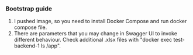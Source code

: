 ### Bootstrap guide
  1. I pushed image, so you need to install Docker Compose and run docker compose file.
  2. There are parameters that you may change in Swagger UI to invoke different behaviour. Check additional .xlsx files with "docker exec test-backend-1 ls /app".
